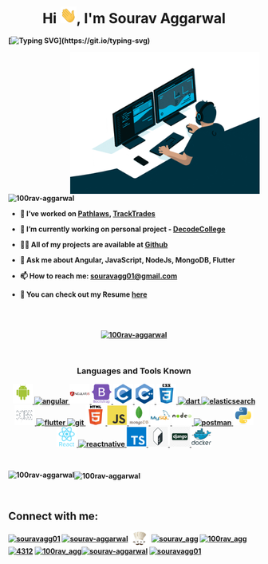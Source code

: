 <h1 align="center"> 
  Hi 
  <img 
    src="https://raw.githubusercontent.com/100RAV-AGGARWAL/100RAV-AGGARWAL/master/Assets/wave.gif" width="33px" height="33px">, 
    I'm <b>Sourav Aggarwal
</h1> 
  
[![Typing SVG](https://readme-typing-svg.herokuapp.com?size=40&color=blue&center=true&vCenter=true&height=60&width=1000&lines=A+passionate+Developer;An+enthusiastic+learner;)](https://git.io/typing-svg)
  

  <img width="380" align="right" alt="Github"
src="https://raw.githubusercontent.com/100RAV-AGGARWAL/100RAV-AGGARWAL/master/Assets/Developer.gif" 
/> 

<p align="left"> <img src="https://komarev.com/ghpvc/?username=100rav-aggarwal&label=Profile%20Views&color=blueviolet&style=flat" alt="100rav-aggarwal" /> </p>
  
- 🔭 I’ve worked on [Pathlaws](https://pathlaws.com/home), [TrackTrades](https://tracktrades.in/)

- 🌱 I’m currently working on personal project - [DecodeCollege](https://decode-college.herokuapp.com/dashboard)

- 👨‍💻 All of my projects are available at [Github](https://github.com/100RAV-AGGARWAL)

- 💬 Ask me about **Angular, JavaScript, NodeJs, MongoDB, Flutter**

- 📫 How to reach me: **souravagg01@gmail.com**

- 📄 You can check out my Resume [here](https://drive.google.com/file/d/1L24lb5s1ad8rVchkQpVhDdKawTtNL3VS/view?usp=share_link)
  
<br>
<br>
<p align="center"> <a href="https://github.com/ryo-ma/github-profile-trophy"><img src="https://github-profile-trophy.vercel.app/?username=100rav-aggarwal&theme=darkhub&rank=-?&margin-w=15" alt="100rav-aggarwal" align="center"/></a> </p>

<br>
  
<h3 align="center"><b>Languages and Tools Known</b></h3>
<p align="center"> <a href="https://developer.android.com" target="_blank" rel="noreferrer"> <img src="https://raw.githubusercontent.com/devicons/devicon/master/icons/android/android-original-wordmark.svg" alt="android" width="40" height="40"/> </a> <a href="https://angular.io" target="_blank" rel="noreferrer"> <img src="https://angular.io/assets/images/logos/angular/angular.svg" alt="angular" width="40" height="40"/> </a> <a href="https://angular.io" target="_blank" rel="noreferrer"> <img src="https://raw.githubusercontent.com/devicons/devicon/master/icons/angularjs/angularjs-original-wordmark.svg" alt="angularjs" width="40" height="40"/> </a> <a href="https://getbootstrap.com" target="_blank" rel="noreferrer"> <img src="https://raw.githubusercontent.com/devicons/devicon/master/icons/bootstrap/bootstrap-plain-wordmark.svg" alt="bootstrap" width="40" height="40"/> </a> <a href="https://www.cprogramming.com/" target="_blank" rel="noreferrer"> <img src="https://raw.githubusercontent.com/devicons/devicon/master/icons/c/c-original.svg" alt="c" width="40" height="40"/> </a> <a href="https://www.w3schools.com/cpp/" target="_blank" rel="noreferrer"> <img src="https://raw.githubusercontent.com/devicons/devicon/master/icons/cplusplus/cplusplus-original.svg" alt="cplusplus" width="40" height="40"/> </a> <a href="https://www.w3schools.com/css/" target="_blank" rel="noreferrer"> <img src="https://raw.githubusercontent.com/devicons/devicon/master/icons/css3/css3-original-wordmark.svg" alt="css3" width="40" height="40"/> </a> <a href="https://dart.dev" target="_blank" rel="noreferrer"> <img src="https://www.vectorlogo.zone/logos/dartlang/dartlang-icon.svg" alt="dart" width="40" height="40"/> </a> <a href="https://www.elastic.co" target="_blank" rel="noreferrer"> <img src="https://www.vectorlogo.zone/logos/elastic/elastic-icon.svg" alt="elasticsearch" width="40" height="40"/> </a> <a href="https://expressjs.com" target="_blank" rel="noreferrer"> <img src="https://raw.githubusercontent.com/100RAV-AGGARWAL/100RAV-AGGARWAL/main/Assets/express.png" alt="express" width="40" height="40"/> </a> <a href="https://flutter.dev" target="_blank" rel="noreferrer"> <img src="https://www.vectorlogo.zone/logos/flutterio/flutterio-icon.svg" alt="flutter" width="40" height="40"/> </a> <a href="https://git-scm.com/" target="_blank" rel="noreferrer"> <img src="https://www.vectorlogo.zone/logos/git-scm/git-scm-icon.svg" alt="git" width="40" height="40"/> </a> <a href="https://www.w3.org/html/" target="_blank" rel="noreferrer"> <img src="https://raw.githubusercontent.com/devicons/devicon/master/icons/html5/html5-original-wordmark.svg" alt="html5" width="40" height="40"/> </a> <a href="https://developer.mozilla.org/en-US/docs/Web/JavaScript" target="_blank" rel="noreferrer"> <img src="https://raw.githubusercontent.com/devicons/devicon/master/icons/javascript/javascript-original.svg" alt="javascript" width="40" height="40"/> </a> <a href="https://www.mongodb.com/" target="_blank" rel="noreferrer"> <img src="https://raw.githubusercontent.com/devicons/devicon/master/icons/mongodb/mongodb-original-wordmark.svg" alt="mongodb" width="40" height="40"/> </a> <a href="https://www.mysql.com/" target="_blank" rel="noreferrer"> <img src="https://raw.githubusercontent.com/devicons/devicon/master/icons/mysql/mysql-original-wordmark.svg" alt="mysql" width="40" height="40"/> </a> <a href="https://nodejs.org" target="_blank" rel="noreferrer"> <img src="https://raw.githubusercontent.com/devicons/devicon/master/icons/nodejs/nodejs-original-wordmark.svg" alt="nodejs" width="40" height="40"/> </a> <a href="https://postman.com" target="_blank" rel="noreferrer"> <img src="https://www.vectorlogo.zone/logos/getpostman/getpostman-icon.svg" alt="postman" width="40" height="40"/> </a> <a href="https://www.python.org" target="_blank" rel="noreferrer"> <img src="https://raw.githubusercontent.com/devicons/devicon/master/icons/python/python-original.svg" alt="python" width="40" height="40"/> </a> <a href="https://reactjs.org/" target="_blank" rel="noreferrer"> <img src="https://raw.githubusercontent.com/devicons/devicon/master/icons/react/react-original-wordmark.svg" alt="react" width="40" height="40"/> </a> <a href="https://reactnative.dev/" target="_blank" rel="noreferrer"> <img src="https://reactnative.dev/img/header_logo.svg" alt="reactnative" width="40" height="40"/> </a> <a href="https://www.typescriptlang.org/" target="_blank" rel="noreferrer"> <img src="https://raw.githubusercontent.com/devicons/devicon/master/icons/typescript/typescript-original.svg" alt="typescript" width="40" height="40"/> </a> <a href="https://www.gnu.org/software/bash/" target="_blank" rel="noreferrer"> <img src="https://raw.githubusercontent.com/100RAV-AGGARWAL/100RAV-AGGARWAL/main/Assets/bash.png" alt="bash" width="40" height="40"/> </a> <a href="https://www.djangoproject.com/" target="_blank" rel="noreferrer"> <img src="https://raw.githubusercontent.com/100RAV-AGGARWAL/100RAV-AGGARWAL/main/Assets/django.png" alt="django" width="40" height="40"/> </a> <a href="https://www.docker.com/" target="_blank" rel="noreferrer"> <img src="https://raw.githubusercontent.com/devicons/devicon/master/icons/docker/docker-original-wordmark.svg" alt="docker" width="40" height="40"/> </a></p>

<br>

<p><img align="left" src="https://github-readme-stats.vercel.app/api?username=100rav-aggarwal&show_icons=true&locale=en&count-private=true$height=80&theme=vision-friendly-dark" alt="100rav-aggarwal" /></p>

<!-- <p><img align="center" src="https://github-readme-stats.vercel.app/api/top-langs?username=100rav-aggarwal&show_icons=true&locale=en&layout=compact&theme=vision-friendly-dark" alt="100rav-aggarwal" /></p> 
<br> -->
<p><img align="center" src="https://github-readme-streak-stats.herokuapp.com/?user=100rav-aggarwal&theme=highcontrast" alt="100rav-aggarwal" /></p>

<br>
  
<h2><b>Connect with me:</b></h2>
<p align="left">
<a href="https://twitter.com/souravagg01" target="blank"><img align="center" src="https://raw.githubusercontent.com/rahuldkjain/github-profile-readme-generator/master/src/images/icons/Social/twitter.svg" alt="souravagg01" height="30" width="40" /></a>
<a href="https://linkedin.com/in/sourav-aggarwal" target="blank"><img align="center" src="https://raw.githubusercontent.com/rahuldkjain/github-profile-readme-generator/master/src/images/icons/Social/linked-in-alt.svg" alt="sourav-aggarwal" height="30" width="40" /></a>
<a href="https://www.codechef.com/users/sourav_agg" target="blank"><img align="center" src="https://raw.githubusercontent.com/100RAV-AGGARWAL/100RAV-AGGARWAL/main/Assets/codechef.png" alt="sourav_agg" height="30" width="40" /></a>
<a href="https://www.hackerrank.com/sourav_agg" target="blank"><img align="center" src="https://raw.githubusercontent.com/rahuldkjain/github-profile-readme-generator/master/src/images/icons/Social/hackerrank.svg" alt="sourav_agg" height="30" width="40" /></a>
<a href="https://www.leetcode.com/100rav_agg" target="blank"><img align="center" src="https://raw.githubusercontent.com/rahuldkjain/github-profile-readme-generator/master/src/images/icons/Social/leet-code.svg" alt="100rav_agg" height="30" width="40" /></a>
  <a href="https://discord.gg/#4312" target="blank"><img align="center" src="https://raw.githubusercontent.com/rahuldkjain/github-profile-readme-generator/master/src/images/icons/Social/discord.svg" alt="4312" height="30" width="40" /></a>
  <a href="https://instagram.com/100rav_agg" target="blank"><img align="center" src="https://raw.githubusercontent.com/rahuldkjain/github-profile-readme-generator/master/src/images/icons/Social/instagram.svg" alt="100rav_agg" height="30" width="40" /></a><a href="https://hashnode.com/@sourav-aggarwal" target="blank"><img align="center" src="https://raw.githubusercontent.com/rahuldkjain/github-profile-readme-generator/master/src/images/icons/Social/hashnode.svg" alt="sourav-aggarwal" height="30" width="40" /></a>
  <a href="https://auth.geeksforgeeks.org/user/souravagg01" target="blank"><img align="center" src="https://raw.githubusercontent.com/rahuldkjain/github-profile-readme-generator/master/src/images/icons/Social/geeks-for-geeks.svg" alt="souravagg01" height="30" width="40" /></a>
</p>
